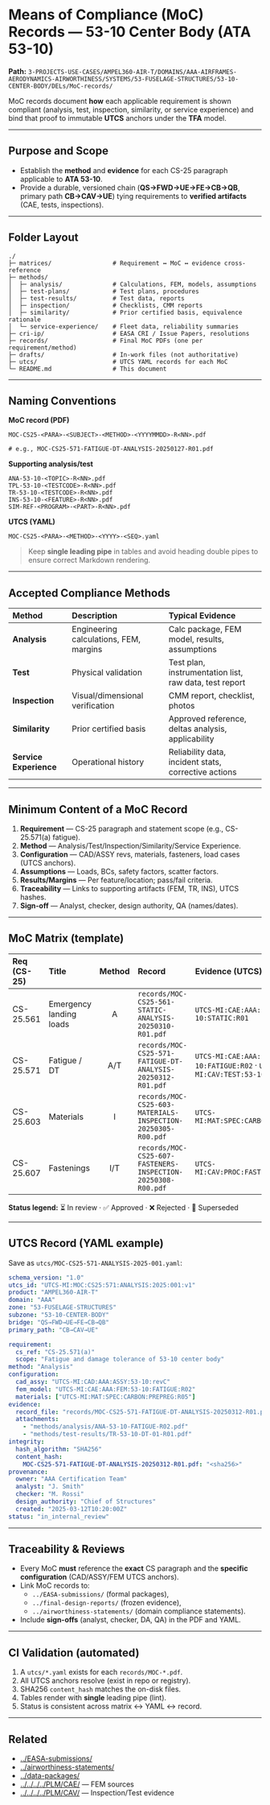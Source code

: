 # Means of Compliance (MoC) Records — 53-10 Center Body (ATA 53-10)
**Path:** `3-PROJECTS-USE-CASES/AMPEL360-AIR-T/DOMAINS/AAA-AIRFRAMES-AERODYNAMICS-AIRWORTHINESS/SYSTEMS/53-FUSELAGE-STRUCTURES/53-10-CENTER-BODY/DELs/MoC-records/`

MoC records document **how** each applicable requirement is shown compliant (analysis, test, inspection, similarity, or service experience) and bind that proof to immutable **UTCS** anchors under the **TFA** model.

---

## Purpose and Scope
- Establish the **method** and **evidence** for each CS-25 paragraph applicable to **ATA 53-10**.
- Provide a durable, versioned chain (**QS→FWD→UE→FE→CB→QB**, primary path **CB→CAV→UE**) tying requirements to **verified artifacts** (CAE, tests, inspections).

---

## Folder Layout

```
./
├─ matrices/                 # Requirement ↔ MoC ↔ evidence cross-reference
├─ methods/
│  ├─ analysis/              # Calculations, FEM, models, assumptions
│  ├─ test-plans/            # Test plans, procedures
│  ├─ test-results/          # Test data, reports
│  ├─ inspection/            # Checklists, CMM reports
│  ├─ similarity/            # Prior certified basis, equivalence rationale
│  └─ service-experience/    # Fleet data, reliability summaries
├─ cri-ip/                   # EASA CRI / Issue Papers, resolutions
├─ records/                  # Final MoC PDFs (one per requirement/method)
├─ drafts/                   # In-work files (not authoritative)
├─ utcs/                     # UTCS YAML records for each MoC
└─ README.md                 # This document
```

---

## Naming Conventions

**MoC record (PDF)**
```
MOC-CS25-<PARA>-<SUBJECT>-<METHOD>-<YYYYMMDD>-R<NN>.pdf

# e.g., MOC-CS25-571-FATIGUE-DT-ANALYSIS-20250127-R01.pdf
```

**Supporting analysis/test**
```
ANA-53-10-<TOPIC>-R<NN>.pdf
TPL-53-10-<TESTCODE>-R<NN>.pdf
TR-53-10-<TESTCODE>-R<NN>.pdf
INS-53-10-<FEATURE>-R<NN>.pdf
SIM-REF-<PROGRAM>-<PART>-R<NN>.pdf
```

**UTCS (YAML)**
```
MOC-CS25-<PARA>-<METHOD>-<YYYY>-<SEQ>.yaml
```

> Keep **single leading pipe** in tables and avoid heading double pipes to ensure correct Markdown rendering.

---

## Accepted Compliance Methods

| Method | Description | Typical Evidence |
| :-- | :-- | :-- |
| **Analysis** | Engineering calculations, FEM, margins | Calc package, FEM model, results, assumptions |
| **Test** | Physical validation | Test plan, instrumentation list, raw data, test report |
| **Inspection** | Visual/dimensional verification | CMM report, checklist, photos |
| **Similarity** | Prior certified basis | Approved reference, deltas analysis, applicability |
| **Service Experience** | Operational history | Reliability data, incident stats, corrective actions |

---

## Minimum Content of a MoC Record
1. **Requirement** — CS-25 paragraph and statement scope (e.g., CS-25.571(a) fatigue).
2. **Method** — Analysis/Test/Inspection/Similarity/Service Experience.
3. **Configuration** — CAD/ASSY revs, materials, fasteners, load cases (UTCS anchors).
4. **Assumptions** — Loads, BCs, safety factors, scatter factors.
5. **Results/Margins** — Per feature/location; pass/fail criteria.
6. **Traceability** — Links to supporting artifacts (FEM, TR, INS), UTCS hashes.
7. **Sign-off** — Analyst, checker, design authority, QA (names/dates).

---

## MoC Matrix (template)

| Req (CS-25) | Title | Method | Record | Evidence (UTCS) | Status |
| :-- | :-- | :--: | :-- | :-- | :--: |
| CS-25.561 | Emergency landing loads | A | `records/MOC-CS25-561-STATIC-ANALYSIS-20250310-R01.pdf` | `UTCS-MI:CAE:AAA:FEM:53-10:STATIC:R01` | ✅ |
| CS-25.571 | Fatigue / DT | A/T | `records/MOC-CS25-571-FATIGUE-DT-ANALYSIS-20250312-R01.pdf` | `UTCS-MI:CAE:AAA:FEM:53-10:FATIGUE:R02` · `UTCS-MI:CAV:TEST:53-10:DT-01:R01` | ⏳ |
| CS-25.603 | Materials | I | `records/MOC-CS25-603-MATERIALS-INSPECTION-20250305-R00.pdf` | `UTCS-MI:MAT:SPEC:CARBON:PREPREG:R05` | ✅ |
| CS-25.607 | Fastenings | I/T | `records/MOC-CS25-607-FASTENERS-INSPECTION-20250308-R00.pdf` | `UTCS-MI:CAV:PROC:FASTENERS:QIP-H3` | ✅ |

**Status legend:** ⏳ In review · ✅ Approved · ❌ Rejected · 🔄 Superseded

---

## UTCS Record (YAML example)

Save as `utcs/MOC-CS25-571-ANALYSIS-2025-001.yaml`:

```yaml
schema_version: "1.0"
utcs_id: "UTCS-MI:MOC:CS25:571:ANALYSIS:2025:001:v1"
product: "AMPEL360-AIR-T"
domain: "AAA"
zone: "53-FUSELAGE-STRUCTURES"
subzone: "53-10-CENTER-BODY"
bridge: "QS→FWD→UE→FE→CB→QB"
primary_path: "CB→CAV→UE"

requirement:
  cs_ref: "CS-25.571(a)"
  scope: "Fatigue and damage tolerance of 53-10 center body"
method: "Analysis"
configuration:
  cad_assy: "UTCS-MI:CAD:AAA:ASSY:53-10:revC"
  fem_model: "UTCS-MI:CAE:AAA:FEM:53-10:FATIGUE:R02"
  materials: ["UTCS-MI:MAT:SPEC:CARBON:PREPREG:R05"]
evidence:
  record_file: "records/MOC-CS25-571-FATIGUE-DT-ANALYSIS-20250312-R01.pdf"
  attachments:
    - "methods/analysis/ANA-53-10-FATIGUE-R02.pdf"
    - "methods/test-results/TR-53-10-DT-01-R01.pdf"
integrity:
  hash_algorithm: "SHA256"
  content_hash:
    MOC-CS25-571-FATIGUE-DT-ANALYSIS-20250312-R01.pdf: "<sha256>"
provenance:
  owner: "AAA Certification Team"
  analyst: "J. Smith"
  checker: "M. Rossi"
  design_authority: "Chief of Structures"
  created: "2025-03-12T10:20:00Z"
status: "in_internal_review"
```

---

## Traceability & Reviews

* Every MoC **must** reference the **exact** CS paragraph and the **specific configuration** (CAD/ASSY/FEM UTCS anchors).
* Link MoC records to:
  * `../EASA-submissions/` (formal packages),
  * `../final-design-reports/` (frozen evidence),
  * `../airworthiness-statements/` (domain compliance statements).
* Include **sign-offs** (analyst, checker, DA, QA) in the PDF and YAML.

---

## CI Validation (automated)

1. A `utcs/*.yaml` exists for each `records/MOC-*.pdf`.
2. All UTCS anchors resolve (exist in repo or registry).
3. SHA256 `content_hash` matches the on-disk files.
4. Tables render with **single** leading pipe (lint).
5. Status is consistent across matrix ↔ YAML ↔ record.

---

## Related

* [../EASA-submissions/](../EASA-submissions/)
* [../airworthiness-statements/](../airworthiness-statements/)
* [../data-packages/](../data-packages/)
* [../../../../PLM/CAE/](../../../../PLM/CAE/) — FEM sources
* [../../../../PLM/CAV/](../../../../PLM/CAV/) — Inspection/Test evidence
